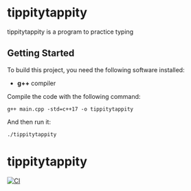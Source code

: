 # tippitytappity

tippitytappity is a program to practice typing

## Getting Started

To build this project, you need the following software installed:
 * **g++** compiler

Compile the code with the following command:

`g++ main.cpp -std=c++17 -o tippitytappity`

And then run it:

`./tippitytappity`

# tippitytappity

[![CI](https://github.com/PaulTheRobert/tippitytappity/actions/workflows/quiz1.yml/badge.svg)](https://github.com/PaulTheRobert/tippitytappity/actions/workflows/quiz1.yml)
